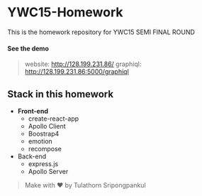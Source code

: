 # YWC15-Homework
This is the homework repository for YWC15 SEMI FINAL ROUND

#### See the demo
> website: http://128.199.231.86/
> graphiql: http://128.199.231.86:5000/graphiql

## Stack in this homework
* **Front-end**
  * create-react-app
  * Apollo Client
  * Boostrap4
  * emotion
  * recompose
* Back-end
  * express.js
  * Apollo Server

> Make with ❤️ by Tulathorn Sripongpankul
